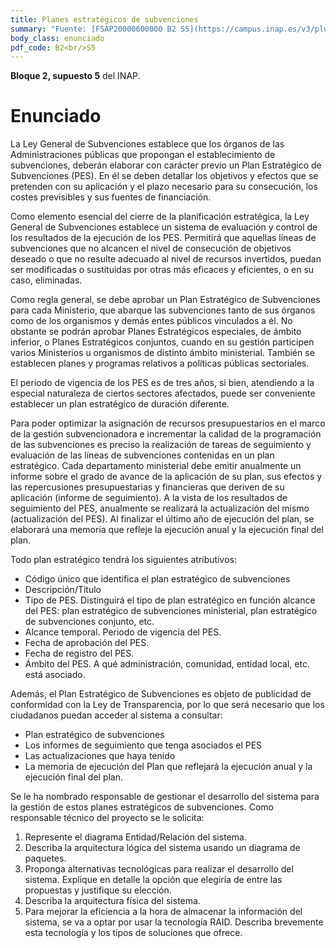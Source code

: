 ```yaml
---
title: Planes estratégicos de subvenciones
summary: "Fuente: [FSAP20000600000 B2 S5](https://campus.inap.es/v3/pluginfile.php/1664983/mod_folder/content/0/GSI_B2_S5_Enunciado.pdf) ([Solución](https://campus.inap.es/v3/pluginfile.php/1664983/mod_folder/content/0/GSI_B2_S5_Solucion.pdf))"
body_class: enunciado
pdf_code: B2<br/>S5
---
```


**Bloque 2, supuesto 5** del INAP.

# Enunciado

La Ley General de Subvenciones establece que los órganos de las Administraciones públicas que
propongan el establecimiento de subvenciones, deberán elaborar con carácter previo un Plan
Estratégico de Subvenciones (PES). En él se deben detallar los objetivos y efectos que se pretenden con
su aplicación y el plazo necesario para su consecución, los costes previsibles y sus fuentes de
financiación.

Como elemento esencial del cierre de la planificación estratégica, la Ley General de Subvenciones
establece un sistema de evaluación y control de los resultados de la ejecución de los PES. Permitirá que
aquellas líneas de subvenciones que no alcancen el nivel de consecución de objetivos deseado o que
no resulte adecuado al nivel de recursos invertidos, puedan ser modificadas o sustituidas por otras más
eficaces y eficientes, o en su caso, eliminadas.

Como regla general, se debe aprobar un Plan Estratégico de Subvenciones para cada Ministerio, que
abarque las subvenciones tanto de sus órganos como de los organismos y demás entes públicos
vinculados a él. No obstante se podrán aprobar Planes Estratégicos especiales, de ámbito inferior, o
Planes Estratégicos conjuntos, cuando en su gestión participen varios Ministerios u organismos de
distinto ámbito ministerial. También se establecen planes y programas relativos a políticas públicas
sectoriales.

El periodo de vigencia de los PES es de tres años, si bien, atendiendo a la especial naturaleza de ciertos
sectores afectados, puede ser conveniente establecer un plan estratégico de duración diferente.

Para poder optimizar la asignación de recursos presupuestarios en el marco de la gestión
subvencionadora e incrementar la calidad de la programación de las subvenciones es preciso la
realización de tareas de seguimiento y evaluación de las líneas de subvenciones contenidas en un plan
estratégico. Cada departamento ministerial debe emitir anualmente un informe sobre el grado de
avance de la aplicación de su plan, sus efectos y las repercusiones presupuestarias y financieras que
deriven de su aplicación (informe de seguimiento). A la vista de los resultados de seguimiento del PES,
anualmente se realizará la actualización del mismo (actualización del PES). Al finalizar el último año de
ejecución del plan, se elaborará una memoria que refleje la ejecución anual y la ejecución final del plan.

Todo plan estratégico tendrá los siguientes atributivos:

* Código único que identifica el plan estratégico de subvenciones
* Descripción/Titulo
* Tipo de PES. Distinguirá el tipo de plan estratégico en función alcance del PES: plan estratégico
de subvenciones ministerial, plan estratégico de subvenciones conjunto, etc.
* Alcance temporal. Periodo de vigencia del PES.
* Fecha de aprobación del PES.
* Fecha de registro del PES.
* Ámbito del PES. A qué administración, comunidad, entidad local, etc. está asociado.

Además, el Plan Estratégico de Subvenciones es objeto de publicidad de conformidad con la Ley de
Transparencia, por lo que será necesario que los ciudadanos puedan acceder al sistema a consultar:

* Plan estratégico de subvenciones
* Los informes de seguimiento que tenga asociados el PES
* Las actualizaciones que haya tenido
* La memoria de ejecución del Plan que reflejará la ejecución anual y la ejecución final del plan.

Se le ha nombrado responsable de gestionar el desarrollo del sistema para la gestión de estos planes
estratégicos de subvenciones. Como responsable técnico del proyecto se le solicita:

1. Represente el diagrama Entidad/Relación del sistema.
2. Describa la arquitectura lógica del sistema usando un diagrama de paquetes.
3. Proponga alternativas tecnológicas para realizar el desarrollo del sistema. Explique en detalle
la opción que elegiría de entre las propuestas y justifique su elección.
4. Describa la arquitectura física del sistema.
5. Para mejorar la eficiencia a la hora de almacenar la información del sistema, se va a optar por
usar la tecnología RAID. Describa brevemente esta tecnología y los tipos de soluciones que
ofrece.
